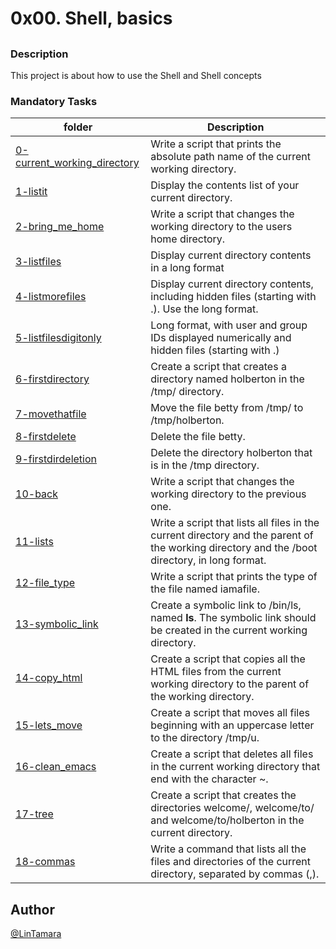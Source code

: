# **0x00. Shell, basics**
##
### Description
 This project is about how to use the Shell and Shell concepts
### Mandatory Tasks
| folder | Description |
| ------ | ------ |
| [0-current_working_directory](0-current_working_directory) | Write a script that prints the absolute path name of the current working directory. |
| [1-listit](1-listit) | Display the contents list of your current directory. |
| [2-bring_me_home](2-bring_me_home) | Write a script that changes the working directory to the users home directory. |
| [3-listfiles](3-listfiles) | Display current directory contents in a long format |
| [4-listmorefiles](4-listmorefiles) | Display current directory contents, including hidden files (starting with .). Use the long format. |
| [5-listfilesdigitonly](5-listfilesdigitonly) | Long format, with user and group IDs displayed numerically and hidden files (starting with .) |
| [6-firstdirectory](6-firstdirectory) | Create a script that creates a directory named holberton in the /tmp/ directory. |
| [7-movethatfile](7-movethatfile) | Move the file betty from /tmp/ to /tmp/holberton. |
| [8-firstdelete](8-firstdelete) | Delete the file betty. |
| [9-firstdirdeletion](9-firstdirdeletion) | Delete the directory holberton that is in the /tmp directory. |
| [10-back](10-back) | Write a script that changes the working directory to the previous one. |
| [11-lists](11-lists) | Write a script that lists all files in the current directory and the parent of the working directory and the /boot directory, in long format. |
| [12-file_type](12-file_type) | Write a script that prints the type of the file named iamafile. |
| [13-symbolic_link](13-symbolic_link) | Create a symbolic link to /bin/ls, named __ls__. The symbolic link should be created in the current working directory. |
| [14-copy_html](14-copy_html) | Create a script that copies all the HTML files from the current working directory to the parent of the working directory. |
| [15-lets_move](15-lets_move) | Create a script that moves all files beginning with an uppercase letter to the directory /tmp/u. |
| [16-clean_emacs](16-clean_emacs) | Create a script that deletes all files in the current working directory that end with the character ~.|
| [17-tree](17-tree) | Create a script that creates the directories welcome/, welcome/to/ and welcome/to/holberton in the current directory. |
| [18-commas](18-commas) | Write a command that lists all the files and directories of the current directory, separated by commas (,). |


## Author
[@LinTamara](@LinTamara)